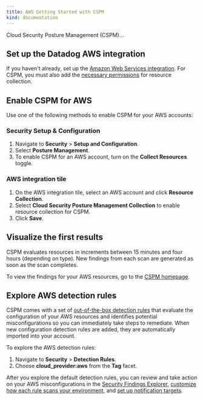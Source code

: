 ```yaml
---
title: AWS Getting Started with CSPM
kind: documentation
---
```


Cloud Security Posture Management (CSPM)...

## Set up the Datadog AWS integration

If you haven't already, set up the [Amazon Web Services integration][1]. For CSPM, you must also add the [necessary permissions][2] for resource collection.

## Enable CSPM for AWS

Use one of the following methods to enable CSPM for your AWS accounts:

### Security Setup & Configuration

1. Navigate to **Security** > **Setup and Configuration**.
2. Select **Posture Management**.
3. To enable CSPM for an AWS account, turn on the **Collect Resources** toggle.

### AWS integration tile

1. On the AWS integration tile, select an AWS account and click **Resource Collection**.
2. Select **Cloud Security Posture Management Collection** to enable resource collection for CSPM.
3. Click **Save**.

## Visualize the first results

CSPM evaluates resources in increments between 15 minutes and four hours (depending on type). New findings from each scan are generated as soon as the scan completes.

To view the findings for your AWS resources, go to the [CSPM homepage][7].

## Explore AWS detection rules

CSPM comes with a set of [out-of-the-box detection rules][3] that evaluate the configuration of your AWS resources and identifies potential misconfigurations so you can immediately take steps to remediate. When new configuration detection rules are added, they are automatically imported into your account.

To explore the AWS detection rules:

1. Navigate to **Security** > **Detection Rules**.
2. Choose **cloud_provider:aws** from the **Tag** facet.

After you explore the default detection rules, you can review and take action on your  AWS misconfigurations in the [Security Findings Explorer][6], [customize how each rule scans your environment][4], and [set up notification targets][5].

[1]: https://docs.datadoghq.com/integrations/amazon_web_services/
[2]: /integrations/amazon_web_services/?tab=roledelegation#cloud-security-posture-management
[3]: /security_platform/default_rules/#cat-posture-management-cloud
[4]: /security_platform/cspm/frameworks_and_benchmarks#customize-how-your-environment-is-scanned-by-each-rule
[5]: /security_platform/cspm/frameworks_and_benchmarks#set-notification-targets-for-detection-rules
[6]: https://app.datadoghq.com/security/compliance?time=now
[7]: https://app.datadoghq.com/security/compliance/homepage